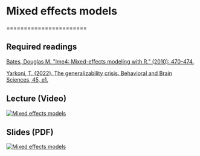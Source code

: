 # Mixed effects models
=======================

## Required readings

[Bates, Douglas M. "lme4: Mixed-effects modeling with R." (2010): 470-474.](http://lme4.r-forge.r-project.org/book/front.pdf)

[Yarkoni, T. (2022). The generalizability crisis. Behavioral and Brain Sciences, 45, e1.](https://www.cambridge.org/core/journals/behavioral-and-brain-sciences/article/generalizability-crisis/AD386115BA539A759ACB3093760F4824)

## Lecture (Video)

[![Mixed effects models](../thumbnails/mixed-effects-models.jpeg)](https://www.youtube.com/watch?v=ZyeCP5H9K5A "Mixed effects models")

## Slides (PDF)

[![Mixed effects models](../thumbnails/mixed-effects-models.jpeg)](https://github.com/CoAxLab/Data-Explorations/blob/main/book/slides/mixed-effects-models.pdf "Mixed effects models")
